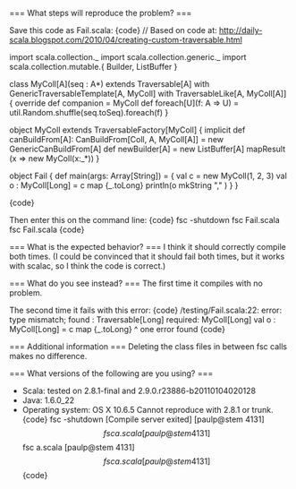 === What steps will reproduce the problem? ===

Save this code as Fail.scala:
{code}
// Based on code at: http://daily-scala.blogspot.com/2010/04/creating-custom-traversable.html

import scala.collection._
import scala.collection.generic._
import scala.collection.mutable.{ Builder, ListBuffer }

class MyColl[A](seq : A*) extends Traversable[A]
                             with GenericTraversableTemplate[A, MyColl]
                             with TraversableLike[A, MyColl[A]] {
    override def companion = MyColl
    def foreach[U](f: A => U) = util.Random.shuffle(seq.toSeq).foreach(f)
}

object MyColl extends TraversableFactory[MyColl] {
    implicit def canBuildFrom[A]: CanBuildFrom[Coll, A, MyColl[A]] = new GenericCanBuildFrom[A]
    def newBuilder[A] = new ListBuffer[A] mapResult (x => new MyColl(x:_*))
}

object Fail {
    def main(args: Array[String]) = {
        val c = new MyColl(1, 2, 3)
        val o : MyColl[Long] = c map {_.toLong}
        println(o mkString "," )
    }
}

{code} 

Then enter this on the command line:
{code}
fsc -shutdown
fsc Fail.scala
fsc Fail.scala
{code}

=== What is the expected behavior? ===
I think it should correctly compile both times.  (I could be convinced that it should fail both times, but it works with scalac, so I think the code is correct.)


=== What do you see instead? ===
The first time it compiles with no problem.

The second time it fails with this error:
{code}
/testing/Fail.scala:22: error: type mismatch;
 found   : Traversable[Long]
 required: MyColl[Long]
        val o : MyColl[Long] = c map {_.toLong}
                                 ^
one error found
{code}

=== Additional information ===
Deleting the class files in between fsc calls makes no difference.

=== What versions of the following are you using? ===
  - Scala: tested on 2.8.1-final and 2.9.0.r23886-b20110104020128 
  - Java: 1.6.0_22
  - Operating system: OS X 10.6.5
Cannot reproduce with 2.8.1 or trunk.
{code}
fsc -shutdown
[Compile server exited]
[paulp@stem 4131]$$ fsc a.scala 
[paulp@stem 4131]$$ fsc a.scala 
[paulp@stem 4131]$$ fsc a.scala 
[paulp@stem 4131]$$ 
{code}
